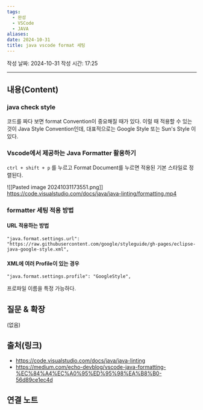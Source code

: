 ```yaml
---
tags:
  - 완성
  - VSCode
  - JAVA
aliases: 
date: 2024-10-31
title: java vscode format 세팅
---
```

작성 날짜: 2024-10-31
작성 시간: 17:25


----
## 내용(Content)

### java check style

코드를 짜다 보면 format Convention이 중요해질 때가 있다. 이럴 때 적용할 수 있는 것이 Java Style Convention인데, 대표적으로는 Google Style 또는 Sun's Style 이 있다.

### Vscode에서 제공하는 Java Formatter 활용하기

`ctrl + shift + p` 를 누르고 Format Document를 누르면 적용된 기본 스타일로 정렬된다.

![[Pasted image 20241031173551.png]]
https://code.visualstudio.com/docs/java/java-linting/formatting.mp4

### formatter 세팅 적용 방법

#### URL 적용하는 방법
```text
"java.format.settings.url": "https://raw.githubusercontent.com/google/styleguide/gh-pages/eclipse-java-google-style.xml",

```

#### XML에 여러 Profile이 있는 경우

```text
"java.format.settings.profile": "GoogleStyle",
```

프로파일 이름을 특정 가능하다.

## 질문 & 확장

(없음)

## 출처(링크)

- https://code.visualstudio.com/docs/java/java-linting
- https://medium.com/echo-devblog/vscode-java-formatting-%EC%84%A4%EC%A0%95%ED%95%98%EA%B8%B0-56d89ce1ec4d

## 연결 노트


